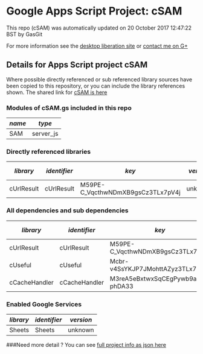 # Google Apps Script Project: cSAM
This repo (cSAM) was automatically updated on 20 October 2017 12:47:22 BST by GasGit

For more information see the [desktop liberation site](http://ramblings.mcpher.com/Home/excelquirks/drivesdk/gettinggithubready "desktop liberation") or [contact me on G+](https://plus.google.com/+BruceMcpherson "Bruce McPherson - GDE")
## Details for Apps Script project cSAM
Where possible directly referenced or sub referenced library sources have been copied to this repository, or you can include the library references shown. 
The shared link for [cSAM is here](https://script.google.com/d/1wYuya4Vchqa8Ovl0MYSxYwKM8ZjiGFqO5NUo_KzGi-GPMT-HfDEJ6i3k/edit?usp=sharing "open in the GAS IDE")

### Modules of cSAM.gs included in this repo
*name*|*type*
--- | --- 
SAM| server_js
### Directly referenced libraries
*library*|*identifier*|*key*|*version*|*dev mode*|*source*|
--- | --- | --- | --- | --- | --- 
cUrlResult| cUrlResult|M59PE-C_VqcthwNDmXB9gsCz3TLx7pV4j|unknown|no|[here](libraries/cUrlResult "library source")
### All dependencies and sub dependencies
*library*|*identifier*|*key*|*version*|*dev mode*|*source*|
--- | --- | --- | --- | --- | --- 
cUrlResult| cUrlResult|M59PE-C_VqcthwNDmXB9gsCz3TLx7pV4j|unknown|no|[here](libraries/cUrlResult "library source")
cUseful| cUseful|Mcbr-v4SsYKJP7JMohttAZyz3TLx7pV4j|88|no|[here](libraries/cUseful "library source")
cCacheHandler| cCacheHandler|M3reA5eBxtwxSqCEgPywb9ai_d-phDA33|17|no|[here](libraries/cCacheHandler "library source")
### Enabled Google Services
*library*|*identifier*|*version*
--- | --- | --- 
Sheets| Sheets|unknown
###Need more detail ?
You can see [full project info as json here](info.json)
